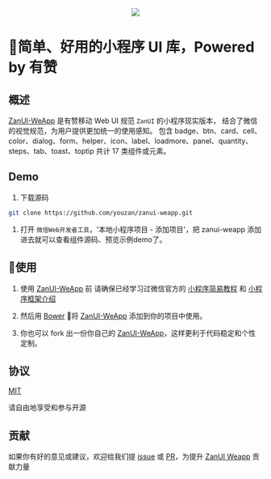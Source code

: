 <p align="center">
    <img src="https://img.yzcdn.cn/public_files/2017/02/06/ee0ebced79a80457d77ce71c7d414c74.png">
</p>

简单、好用的小程序 UI 库，Powered by 有赞
====

## 概述
[ZanUI-WeApp](https://github.com/youzan/zanui-weapp) 是有赞移动 Web UI 规范 `ZanUI` 的小程序现实版本，
结合了微信的视觉规范，为用户提供更加统一的使用感知。
包含 badge、btn、card、cell、color、dialog、form、helper、icon、label、loadmore、panel、quantity、
steps、tab、toast、toptip 共计 17 类组件或元素。

## Demo
1. 下载源码
``` bash
git clone https://github.com/youzan/zanui-weapp.git
```

1. 打开 `微信Web开发者工具`，'本地小程序项目 - 添加项目'，把 zanui-weapp 添加进去就可以查看组件源码、预览示例demo了。

## 使用
1. 使用 [ZanUI-WeApp](https://github.com/youzan/zanui-weapp) 前
请确保已经学习过微信官方的 [小程序简易教程](https://mp.weixin.qq.com/debug/wxadoc/dev/) 
和 [小程序框架介绍](https://mp.weixin.qq.com/debug/wxadoc/dev/framework/MINA.html)

1. 然后用 [Bower](https://bower.io/) 将 [ZanUI-WeApp](https://github.com/youzan/zanui-weapp) 添加到你的项目中使用。

1. 你也可以 fork 出一份你自己的 [ZanUI-WeApp](https://github.com/youzan/zanui-weapp)，这样更利于代码稳定和个性定制。

## 协议
[MIT]

请自由地享受和参与开源

## 贡献

如果你有好的意见或建议，欢迎给我们提 [issue] 或 [PR]，为提升 [ZanUI Weapp] 贡献力量

[issue]: https://github.com/youzan/zanui-weapp/issues/new
[PR]: https://github.com/youzan/zanui-weapp/compare
[ZanUI Weapp]: https://github.com/youzan/zanui-weapp
[MIT]: http://opensource.org/licenses/MIT
